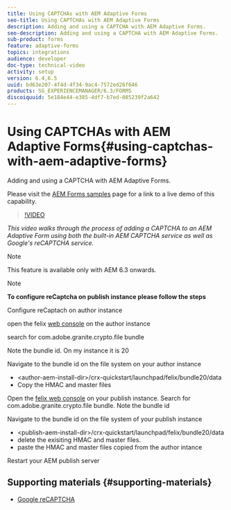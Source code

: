 ```yaml
---
title: Using CAPTCHAs with AEM Adaptive Forms
seo-title: Using CAPTCHAs with AEM Adaptive Forms
description: Adding and using a CAPTCHA with AEM Adaptive Forms.
seo-description: Adding and using a CAPTCHA with AEM Adaptive Forms.
sub-product: forms
feature: adaptive-forms
topics: integrations
audience: developer
doc-type: technical-video
activity: setup
version: 6.4,6.5
uuid: bd63e207-4f4d-4f34-9ac4-7572ed26f646
products: SG_EXPERIENCEMANAGER/6.3/FORMS
discoiquuid: 5e184e44-e385-4df7-b7ed-085239f2a642
---
```


# Using CAPTCHAs with AEM Adaptive Forms{#using-captchas-with-aem-adaptive-forms}

Adding and using a CAPTCHA with AEM Adaptive Forms.

Please visit the [AEM Forms samples](https://forms.enablementadobe.com/content/samples/samples.html?query=0) page for a link to a live demo of this capability.

>[!VIDEO](https://video.tv.adobe.com/v/18336/?quality=9)

*This video walks through the process of adding a CAPTCHA to an AEM Adaptive Form using both the built-in AEM CAPTCHA service as well as Google's reCAPTCHA service.*

>[!NOTE]
>
>This feature is available only with AEM 6.3 onwards.

>[!NOTE]
>
>**To configure reCaptcha on publish instance please follow the steps**
>
>Configure reCaptach on author instance
>
>open the felix [web console](http://localhost:4502/system/console/bundles) on the author instance
>
>search for com.adobe.granite.crypto.file bundle
>
>Note the bundle id. On my instance it is 20
>
>Navigate to the bundle id on the file system on your author instance 
>
>* &lt;author-aem-install-dir&gt;/crx-quickstart/launchpad/felix/bundle20/data
>* Copy the HMAC and master files
>
>Open the [felix web console](http://localhost:4502/system/console/bundles) on your publish instance. Search for com.adobe.granite.crypto.file bundle. Note the bundle id
>
>Navigate to the bundle id on the file system of your publish instance
>
>* &lt;publish-aem-install-dir&gt;/crx-quickstart/launchpad/felix/bundle20/data
>* delete the exisiting HMAC and master files.
>* paste the HMAC and master files copied from the author intance 
>
>Restart your AEM publish server

## Supporting materials {#supporting-materials}

* [Google reCAPTCHA](https://www.google.com/recaptcha)

